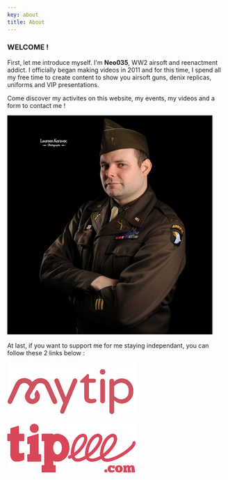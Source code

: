 ```yaml
---
key: about
title: About
---
```


### WELCOME !

First, let me introduce myself. I'm **Neo035**, WW2 airsoft and reenactment addict. I officially began making videos in 2011 and for this time, I spend all my free time to create content to show you airsoft guns, denix replicas, uniforms and VIP presentations.

Come discover my activites on this website, my events, my videos and a form to contact me !

![Photo para US](./novembre_2018_laureen_keravec-6-.jpg 'Photo para US')

At last, if you want to support me for me staying independant, you can follow these 2 links below :

<div class="row aln-center aln-middle">

<div class="col-2 col-6-mobile">

[![MyTip](./mytip.png 'MyTip')](https://www.mytip.co/users/neo035)

</div>

<div class="col-2 col-6-mobile">

[![Tipeee](./tipeee.png 'Tipeee')](https://fr.tipeee.com/neo035)

</div>

</div>
